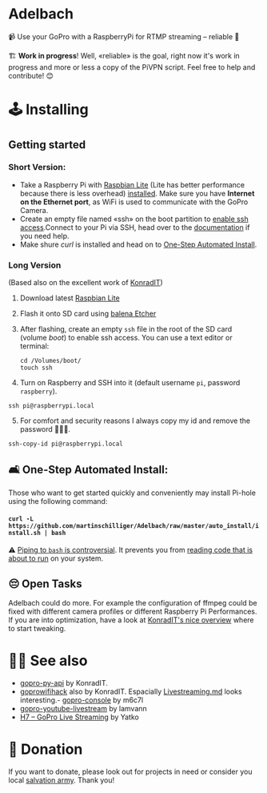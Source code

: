 # Adelbach

📹 Use your GoPro with a RaspberryPi for RTMP streaming – reliable 🧲

🏗️ **Work in progress**! Well, «reliable» is the goal, right now it's work in progress and more or less a copy of the PiVPN script. Feel free to help and contribute! 😊

# 🕹️ Installing

## Getting started

### Short Version:

- Take a Raspberry Pi with [Raspbian Lite](https://www.raspberrypi.org/downloads/raspbian/) (Lite has better performance because there is less overhead) [installed](https://www.raspberrypi.org/documentation/installation/installing-images/README.md). Make sure you have **Internet on the Ethernet port**, as WiFi is used to communicate with the GoPro Camera.
- Create an empty file named «ssh» on the boot partition to [enable ssh access](https://www.raspberrypi.org/documentation/remote-access/ssh/README.md).Connect to your Pi via SSH, head over to the [documentation](https://www.raspberrypi.org/documentation/remote-access/ssh/unix.md) if you need help.
- Make shure _curl_ is installed and head on to [One-Step Automated Install](https://github.com/martinschilliger/Adelbach#-one-step-automated-install).

### Long Version

(Based also on the excellent work of [KonradIT](https://github.com/KonradIT/goprowifihack/blob/master/Bluetooth/Platforms/RaspberryPi.md#how-to))

1. Download latest [Raspbian Lite](https://www.raspberrypi.org/downloads/raspbian/)

2. Flash it onto SD card using [balena Etcher](https://www.balena.io/etcher/)

3. After flashing, create an empty `ssh` file in the root of the SD card (volume _boot_) to enable ssh access. You can use a text editor or terminal:

   ```shell
   cd /Volumes/boot/
   touch ssh
   ```

4. Turn on Raspberry and SSH into it (default username `pi`, password `raspberry`).

```shell
ssh pi@raspberrypi.local
```

5. For comfort and security reasons I always copy my id and remove the password 🤷🏻‍♂️.

```shell
ssh-copy-id pi@raspberrypi.local
```

## 🛋 One-Step Automated Install:

Those who want to get started quickly and conveniently may install Pi-hole using the following command:

#### `curl -L https://github.com/martinschilliger/Adelbach/raw/master/auto_install/install.sh | bash`

⚠️ [Piping to `bash` is controversial](https://pi-hole.net/2016/07/25/curling-and-piping-to-bash). It prevents you from [reading code that is about to run](https://github.com/martinschilliger/Adelbach/tree/master/auto_install/install.sh) on your system.

## 😔 Open Tasks

Adelbach could do more. For example the configuration of ffmpeg could be fixed with different camera profiles or different Raspberry Pi Performances. If you are into optimization, have a look at [KonradIT's nice overview](https://github.com/KonradIT/goprowifihack/blob/master/HERO4/WifiCommands.md#streaming-tweaks) where to start tweaking.

<!-- # Depends on
* [Raspbian Lite](https://www.raspberrypi.org/downloads/raspbian/) -->

# 💁🏻 See also

- [gopro-py-api](https://github.com/KonradIT/gopro-py-api) by KonradIT.
- [goprowifihack](https://github.com/KonradIT/goprowifihack) also by KonradIT. Espacially [Livestreaming.md](https://github.com/KonradIT/goprowifihack/blob/master/HERO4/Livestreaming.md) looks interesting.- [gopro-console](https://github.com/m6c7l/gopro-console) by m6c7l
- [gopro-youtube-livestream](https://github.com/lamvann/gopro-youtube-livestream) by lamvann
- [H7 – GoPro Live Streaming](http://community.h7.org/topic/577/gopro-live-streaming) by Yatko

# 🙏 Donation

If you want to donate, please look out for projects in need or consider you local [salvation army](https://www.salvationarmy.org). Thank you!
